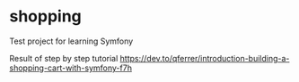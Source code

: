 # shopping

Test project for learning Symfony

Result of step by step tutorial https://dev.to/qferrer/introduction-building-a-shopping-cart-with-symfony-f7h
